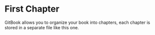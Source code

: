 # First Chapter

GitBook allows you to organize your book into chapters, each chapter is stored in a separate file like this one.










